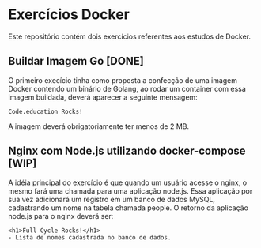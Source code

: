 # Exercícios Docker

Este repositório contém dois exercícios referentes aos estudos de Docker.

## Buildar Imagem Go [DONE]

O primeiro execício tinha como proposta a confecção de uma imagem Docker contendo um binário de Golang, ao rodar um container com essa imagem buildada, deverá aparecer a seguinte mensagem:
```
Code.education Rocks!
```
A imagem deverá obrigatoriamente ter menos de 2 MB.

## Nginx com Node.js utilizando docker-compose [WIP]

A idéia principal do exercício é que quando um usuário acesse o nginx, o mesmo fará uma chamada para uma aplicação node.js. Essa aplicação por sua vez adicionará um registro em um banco de dados MySQL, cadastrando um nome na tabela chamada people.
O retorno da aplicação node.js para o nginx deverá ser:

```
<h1>Full Cycle Rocks!</h1>
- Lista de nomes cadastrada no banco de dados.
```
